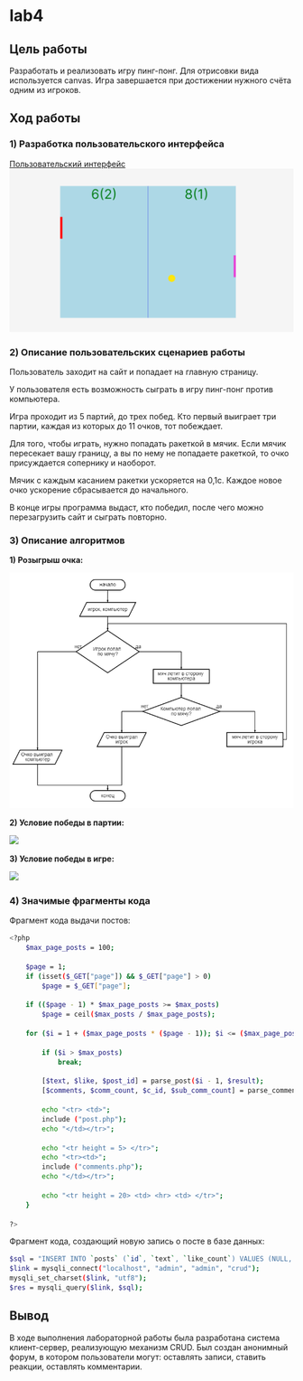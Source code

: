 # lab4
## Цель работы
Разработать и реализовать игру пинг-понг. Для отрисовки вида используется canvas. Игра завершается при достижении нужного счёта одним из игроков.

## Ход работы

### 1) Разработка пользовательского интерфейса

[Пользовательский интерфейс](https://www.figma.com/file/TwAftJMGVcVuqynRlKpPAo/Untitled?t=EufwWkbxpgjCXBv5-0)
![Пользовательский интерфейс](https://github.com/evgeniimarkovskii2003/lab4/blob/main/UI.PNG)

### 2) Описание пользовательских сценариев работы
Пользователь заходит на сайт и попадает на главную страницу. 

У пользователя есть возможность сыграть в игру пинг-понг против компьютера. 

Игра проходит из 5 партий, до трех побед. Кто первый выиграет три партии, каждая из которых до 11 очков, тот побеждает.

Для того, чтобы играть, нужно попадать ракеткой в мячик. Если мячик пересекает вашу границу, а вы по нему не попадаете ракеткой, то очко присуждается сопернику и наоборот. 

Мячик с каждым касанием ракетки ускоряется на 0,1с. Каждое новое очко ускорение сбрасывается до начального.

В конце игры программа выдаст, кто победил, после чего можно перезагрузить сайт и сыграть повторно.
### 3) Описание алгоритмов

**1) Розыгрыш очка:**

<img src="https://github.com/evgeniimarkovskii2003/lab4/blob/main/point%20draw.png">

**2) Условие победы в партии:**

<img src="https://github.com/evgeniimarkovskii2003/lab2/blob/main/%D0%BA%D0%BE%D0%BC%D0%BC%D0%B5%D0%BD%D1%82%D0%B0%D1%80%D0%B8%D0%B8.png">

**3) Условие победы в игре:**

<img src="https://github.com/evgeniimarkovskii2003/lab2/blob/main/%D0%BB%D0%B0%D0%B9%D0%BA%D0%B8.png">





### 4) Значимые фрагменты кода

Фрагмент кода выдачи постов: 
```sh
<?php
	$max_page_posts = 100;
				
	$page = 1;
	if (isset($_GET["page"]) && $_GET["page"] > 0)
		$page = $_GET["page"];
			
	if (($page - 1) * $max_page_posts >= $max_posts)
		$page = ceil($max_posts / $max_page_posts); 
			
	for ($i = 1 + ($max_page_posts * ($page - 1)); $i <= ($max_page_posts*$page); $i++) {				
		
		if ($i > $max_posts)
			break;
				
		[$text, $like, $post_id] = parse_post($i - 1, $result);
		[$comments, $comm_count, $c_id, $sub_comm_count] = parse_comment($post_id, $comments_db);
				
		echo "<tr> <td>";
		include ("post.php");
		echo "</td></tr>";
				
		echo "<tr height = 5> </tr>";
		echo "<tr><td>";
		include ("comments.php"); 
		echo "</td></tr>";
				
		echo "<tr height = 20> <td> <hr> <td> </tr>";
	}
		
?>
```

Фрагмент кода, создающий новую запись о посте в базе данных:
```sh
$sql = "INSERT INTO `posts` (`id`, `text`, `like_count`) VALUES (NULL, '".$text."', '0');";
$link = mysqli_connect("localhost", "admin", "admin", "crud");
mysqli_set_charset($link, "utf8");
$res = mysqli_query($link, $sql);
```
## Вывод
В ходе выполнения лабораторной работы была разработана система клиент-сервер, реализующую механизм CRUD. Был создан анонимный форум, в котором пользователи могут: оставлять записи, ставить реакции, оставлять комментарии. 

